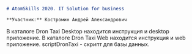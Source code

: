 ```markdown
# AtomSkills 2020. IT Solution for business

**Участник:** Костромин Андрей Александрович
```
  В каталоге Dron Taxi Desktop находится инструкция и desktop приложение.
  В каталоге Dron Taxi Web находится инструкция и web приложение.
  scriptDronTaxi - скрипт для базы данных.
